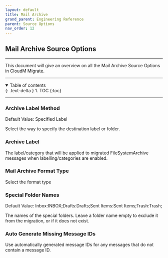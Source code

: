 ```yaml
---
layout: default
title: Mail Archive
grand_parent: Engineering Reference
parent: Source Options
nav_order: 12
---
```


## Mail Archive Source Options

---
This document will give an overview on all the Mail Archive Source Options in CloudM Migrate. 

---
<a name="top"></a>
<details open markdown="block">
  <summary>
    Table of contents
  </summary>
  {: .text-delta }
1. TOC
{:toc}
</details>

---

### Archive Label Method
Default Value: Specified Label

Select the way to specify the destination label or folder.

### Archive Label

The label/category that will be applied to migrated FileSystemArchive messages when labelling/categories are enabled.

### Mail Archive Format Type

Select the format type

### Special Folder Names
Default Value: Inbox:INBOX;Drafts:Drafts;Sent Items:Sent Items;Trash:Trash;

The names of the special folders. Leave a folder name empty to exclude it from the migration, or if it does not exist.

### Auto Generate Missing Message IDs 

Use automatically generated message IDs for any messages that do not contain a message ID.
